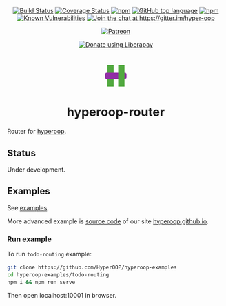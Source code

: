 <p align="center">
<a href="https://travis-ci.org/HyperOOP/hyperoop-router"><img src="https://travis-ci.org/HyperOOP/hyperoop-router.svg?branch=master" alt="Build Status"></a>
<a href='https://coveralls.io/github/HyperOOP/hyperoop-router?branch=master'><img src='https://coveralls.io/repos/github/HyperOOP/hyperoop-router/badge.svg?branch=master' alt='Coverage Status' /></a>
<a href="https://www.npmjs.com/package/hyperoop-router"><img src="https://img.shields.io/npm/v/hyperoop-router.svg" alt="npm"/></a>
<a href="https://github.com/HyperOOP/hyperoop-router"><img src="https://img.shields.io/github/languages/top/HyperOOP/hyperoop-router.svg" alt="GitHub top language"/></a>
<a href="https://www.npmjs.com/package/hyperoop-router"><img src="https://img.shields.io/npm/dt/hyperoop-router.svg" alt="npm"/></a>
<a href="https://snyk.io/test/npm/hyperoop-router"><img src="https://snyk.io/test/npm/hyperoop-router/badge.svg" alt="Known Vulnerabilities"/></a>
<a href="https://gitter.im/hyper-oop/hyperoop-router?utm_source=badge&utm_medium=badge&utm_campaign=pr-badge&utm_content=badge"><img src="https://badges.gitter.im/hyper-oop/hyperoop-router.svg" alt="Join the chat at https://gitter.im/hyper-oop"/></a>
</p>

<p align="center"><a href="https://www.patreon.com/algebrain"><img src="https://img.shields.io/badge/patreon-donate-orange.svg" alt="Patreon"/></a></p>
<p align="center"><a href="https://liberapay.com/algebrain/donate"><img alt="Donate using Liberapay" src="https://liberapay.com/assets/widgets/donate.svg"></a></p>

#
<p align="center"><img width=50 src="https://github.com/HyperOOP/hyperoop/blob/master/misc/logo.png?raw=true"/>
<h1 align="center">hyperoop-router</h1>
</p>

Router for [hyperoop](https://www.npmjs.com/package/hyperoop).

## Status

Under development.

## Examples

See [examples](https://github.com/HyperOOP/hyperoop-examples).

More advanced example is [source code](https://github.com/HyperOOP/hyperoop-site) of our site [hyperoop.github.io](https://hyperoop.github.io).

### Run example

To run `todo-routing` example:

```bash
git clone https://github.com/HyperOOP/hyperoop-examples
cd hyperoop-examples/todo-routing
npm i && npm run serve
```

Then open localhost:10001 in browser.
